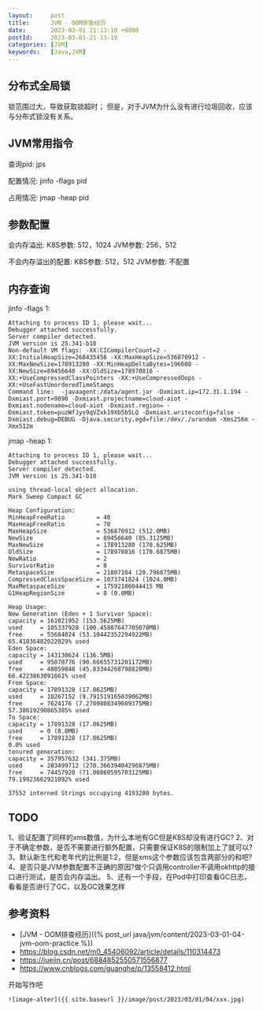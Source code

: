 ```yaml
---
layout:     post
title:      JVM - OOM排查经历
date:       2023-03-01 21:13:10 +0800
postId:     2023-03-01-21-13-10
categories: [JVM]
keywords:   [Java,JVM]
---
```


## 分布式全局锁
锁范围过大，导致获取锁超时；
但是，对于JVM为什么没有进行垃圾回收，应该与分布式锁没有关系。

## JVM常用指令

查询pid:
jps

配置情况:
jinfo -flags pid

占用情况:
jmap -heap pid


## 参数配置
会内存溢出:
K8S参数: 512，1024
JVM参数: 256，512

不会内存溢出的配置:
K8S参数: 512，512
JVM参数: 不配置

## 内存查询

jinfo -flags 1:
```
Attaching to process ID 1, please wait...
Debugger attached successfully.
Server compiler detected.
JVM version is 25.341-b10
Non-default VM flags: -XX:CICompilerCount=2 -XX:InitialHeapSize=268435456 -XX:MaxHeapSize=536870912 -XX:MaxNewSize=178913280 -XX:MinHeapDeltaBytes=196608 -XX:NewSize=89456640 -XX:OldSize=178978816 -XX:+UseCompressedClassPointers -XX:+UseCompressedOops -XX:+UseFastUnorderedTimeStamps
Command line:  -javaagent:/data/agent.jar -Dxmiast.ip=172.31.1.194 -Dxmiast.port=9090 -Dxmiast.projectname=cloud-aiot -Dxmiast.nodename=cloud-aiot -Dxmiast.region= -Dxmiast.token=puzWfJyx9qVZxk19Xb5b5LQ -Dxmiast.writeconfig=false -Dxmiast.debug=DEBUG -Djava.security.egd=file:/dev/./urandom -Xms256m -Xmx512m
```

jmap -heap 1:
```
Attaching to process ID 1, please wait...
Debugger attached successfully.
Server compiler detected.
JVM version is 25.341-b10

using thread-local object allocation.
Mark Sweep Compact GC

Heap Configuration:
MinHeapFreeRatio         = 40
MaxHeapFreeRatio         = 70
MaxHeapSize              = 536870912 (512.0MB)
NewSize                  = 89456640 (85.3125MB)
MaxNewSize               = 178913280 (170.625MB)
OldSize                  = 178978816 (170.6875MB)
NewRatio                 = 2
SurvivorRatio            = 8
MetaspaceSize            = 21807104 (20.796875MB)
CompressedClassSpaceSize = 1073741824 (1024.0MB)
MaxMetaspaceSize         = 17592186044415 MB
G1HeapRegionSize         = 0 (0.0MB)

Heap Usage:
New Generation (Eden + 1 Survivor Space):
capacity = 161021952 (153.5625MB)
used     = 105337928 (100.45807647705078MB)
free     = 55684024 (53.10442352294922MB)
65.41836482022029% used
Eden Space:
capacity = 143130624 (136.5MB)
used     = 95070776 (90.66655731201172MB)
free     = 48059848 (45.83344268798828MB)
66.4223863091661% used
From Space:
capacity = 17891328 (17.0625MB)
used     = 10267152 (9.791519165039062MB)
free     = 7624176 (7.2709808349609375MB)
57.38619290865385% used
To Space:
capacity = 17891328 (17.0625MB)
used     = 0 (0.0MB)
free     = 17891328 (17.0625MB)
0.0% used
tenured generation:
capacity = 357957632 (341.375MB)
used     = 283499712 (270.36639404296875MB)
free     = 74457920 (71.00860595703125MB)
79.19923662921092% used

37552 interned Strings occupying 4193280 bytes.
```

## TODO
1、验证配置了同样的xms数值，为什么本地有GC但是K8S却没有进行GC?
2、对于不确定参数，是否不需要进行额外配置，只需要保证K8S的限制加上了就可以?
3、默认新生代和老年代的比例是1:2，但是xms这个参数应该包含两部分的和吧?
4、是否只是JVM参数配置不正确的原因?做个只调用controller不调用okhttp的接口进行测试，是否会内存溢出。
5、还有一个手段，在Pod中打印查看GC日志，看看是否进行了GC，以及GC效果怎样

## 参考资料
* [JVM - OOM排查经历]({% post_url java/jvm/content/2023-03-01-04-jvm-oom-practice %})
* https://blog.csdn.net/m0_45406092/article/details/110314473
* https://juejin.cn/post/6884852550571556877
* https://www.cnblogs.com/guanghe/p/13558412.html

开始写作吧
```
![image-alter]({{ site.baseurl }}/image/post/2023/03/01/04/xxx.jpg)
```
